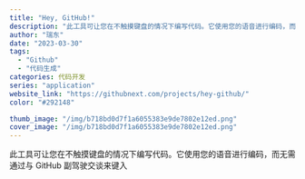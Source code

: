 ```yaml
---
title: "Hey, GitHub!"
description: "此工具可让您在不触摸键盘的情况下编写代码。它使用您的语音进行编码，而无需通过与 GitHub 副驾驶交谈来键入 "
author: "瑞东"
date: "2023-03-30"
tags:
  - "Github"
  - "代码生成"
categories: 代码开发
series: "application"
website_link: "https://githubnext.com/projects/hey-github/"
color: "#292148"

thumb_image: "/img/b718bd0d7f1a6055383e9de7802e12ed.png"
cover_image: "/img/b718bd0d7f1a6055383e9de7802e12ed.png"
---
```


此工具可让您在不触摸键盘的情况下编写代码。它使用您的语音进行编码，而无需通过与 GitHub 副驾驶交谈来键入 